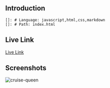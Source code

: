 ## Introduction

    []: # Language: javascript,html,css,markdown
    []: # Path: index.html

## Live Link

[Live Link](https://imranhasan871.github.io/cruise-queen/)

## Screenshots

![cruise-queen](https://user-images.githubusercontent.com/33188928/179343931-8764a7d5-9053-42d2-a8da-19335912f8f6.png)
